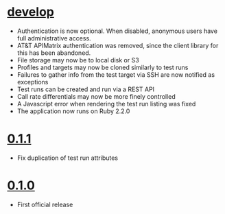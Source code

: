 # [develop](https://github.com/mojolingo/SIPtreadmill/compare/0.1.1...develop)
  * Authentication is now optional. When disabled, anonymous users have full administrative access.
  * AT&T APIMatrix authentication was removed, since the client library for this has been abandoned.
  * File storage may now be to local disk or S3
  * Profiles and targets may now be cloned similarly to test runs
  * Failures to gather info from the test target via SSH are now notified as exceptions
  * Test runs can be created and run via a REST API
  * Call rate differentials may now be more finely controlled
  * A Javascript error when rendering the test run listing was fixed
  * The application now runs on Ruby 2.2.0

# [0.1.1](https://github.com/mojolingo/SIPtreadmill/compare/0.1.0...0.1.1)
  * Fix duplication of test run attributes

# [0.1.0](https://github.com/mojoingo/SIPtreadmill/compare/5949933d1fe4940f1e401e86514c596104ff41eb...0.1.1)
  * First official release
